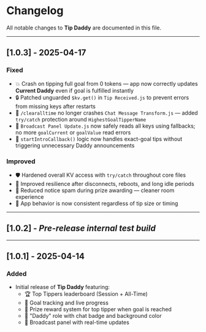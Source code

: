 # Changelog

All notable changes to **Tip Daddy** are documented in this file.

---

## [1.0.3] - 2025-04-17

### Fixed
- 💥 Crash on tipping full goal from 0 tokens — app now correctly updates **Current Daddy** even if goal is fulfilled instantly
- 🔒 Patched unguarded `$kv.get()` in `Tip Received.js` to prevent errors from missing keys after restarts
- 🧹 `/clearalltime` no longer crashes `Chat Message Transform.js` — added `try/catch` protection around `HighestGoalTipperName`
- 🔄 `Broadcast Panel Update.js` now safely reads all keys using fallbacks; no more `goalCurrent` or `goalValue` read errors
- 🧠 `startIntroCallback()` logic now handles exact-goal tips without triggering unnecessary Daddy announcements

### Improved
- 🛡️ Hardened overall KV access with `try/catch` throughout core files
- 🔁 Improved resilience after disconnects, reboots, and long idle periods
- 🧼 Reduced notice spam during prize awarding — cleaner room experience
- 👑 App behavior is now consistent regardless of tip size or timing

---

## [1.0.2] - *Pre-release internal test build*

---

## [1.0.1] - 2025-04-14

### Added
- Initial release of **Tip Daddy** featuring:
  - 🏆 Top Tippers leaderboard (Session + All-Time)
  - 🎯 Goal tracking and live progress
  - 🎁 Prize reward system for top tipper when goal is reached
  - 👑 "Daddy" role with chat badge and background color
  - 🔄 Broadcast panel with real-time updates
